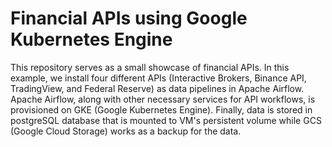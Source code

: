 # Financial APIs using Google Kubernetes Engine

This repository serves as a small showcase of financial APIs. In this example, we install four different APIs (Interactive Brokers, Binance API, TradingView, and Federal Reserve) as data pipelines in Apache Airflow. Apache Airflow, along with other necessary services for API workflows, is provisioned on GKE (Google Kubernetes Engine). Finally, data is stored in postgreSQL database that is mounted to VM's persistent volume while GCS (Google Cloud Storage) works as a backup for the data.

